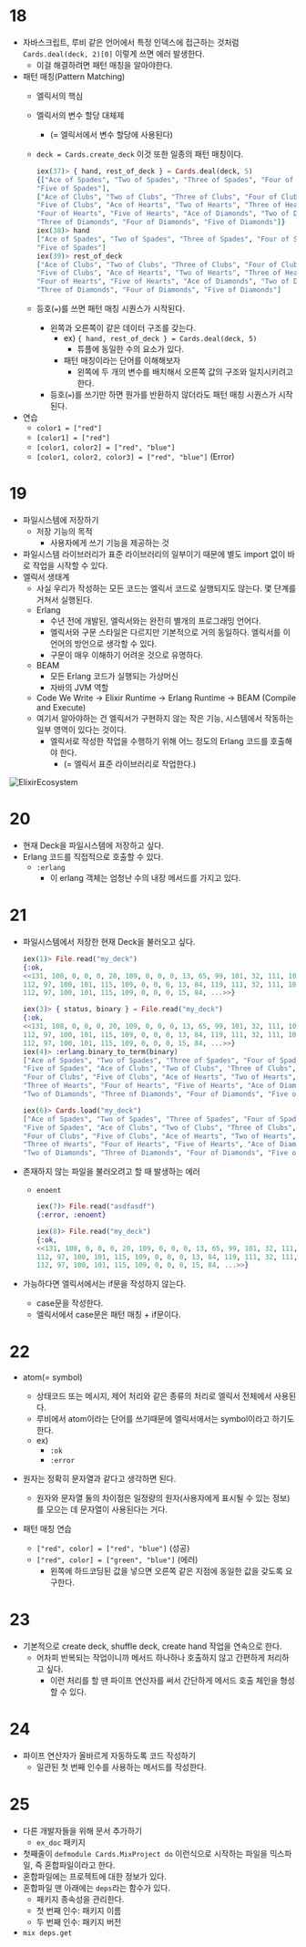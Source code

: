 # 18
- 자바스크립트, 루비 같은 언어에서 특정 인덱스에 접근하는 것처럼 `Cards.deal(deck, 2)[0]` 이렇게 쓰면 에러 발생한다.
  - 이걸 해결하려면 패턴 매칭을 알아야한다.
- 패턴 매칭(Pattern Matching)
  - 엘릭서의 핵심
  - 엘릭서의 변수 할당 대체제
    - (= 엘릭서에서 변수 할당에 사용된다)
  - `deck = Cards.create_deck` 이것 또한 일종의 패턴 매칭이다.

      ```elixir
      iex(37)> { hand, rest_of_deck } = Cards.deal(deck, 5)
      {["Ace of Spades", "Two of Spades", "Three of Spades", "Four of Spades",
      "Five of Spades"],
      ["Ace of Clubs", "Two of Clubs", "Three of Clubs", "Four of Clubs",
      "Five of Clubs", "Ace of Hearts", "Two of Hearts", "Three of Hearts",
      "Four of Hearts", "Five of Hearts", "Ace of Diamonds", "Two of Diamonds",
      "Three of Diamonds", "Four of Diamonds", "Five of Diamonds"]}
      iex(38)> hand
      ["Ace of Spades", "Two of Spades", "Three of Spades", "Four of Spades",
      "Five of Spades"]
      iex(39)> rest_of_deck
      ["Ace of Clubs", "Two of Clubs", "Three of Clubs", "Four of Clubs",
      "Five of Clubs", "Ace of Hearts", "Two of Hearts", "Three of Hearts",
      "Four of Hearts", "Five of Hearts", "Ace of Diamonds", "Two of Diamonds",
      "Three of Diamonds", "Four of Diamonds", "Five of Diamonds"]
      ```

  - 등호(`=`)를 쓰면 패턴 매칭 시퀀스가 시작된다.
    - 왼쪽과 오른쪽이 같은 데이터 구조를 갖는다.
      - ex) `{ hand, rest_of_deck } = Cards.deal(deck, 5)`
        - 튜플에 동일한 수의 요소가 있다.
      - 패턴 매칭이라는 단어를 이해해보자
        - 왼쪽에 두 개의 변수를 배치해서 오른쪽 값의 구조와 일치시키려고 한다.
    - 등호(`=`)를 쓰기만 하면 뭔가를 반환하지 않더라도 패턴 매칭 시퀀스가 시작된다.
- 연습
  - `color1 = ["red"]`
  - `[color1] = ["red"]`
  - `[color1, color2] = ["red", "blue"]`
  - `[color1, color2, color3] = ["red", "blue"]` (Error)

# 19
- 파일시스템에 저장하기
  - 저장 기능의 목적
    - 사용자에게 쓰기 기능을 제공하는 것
- 파일시스템 라이브러리가 표준 라이브러리의 일부이기 때문에 별도 import 없이 바로 작업을 시작할 수 있다.
- 엘릭서 생태계
  - 사실 우리가 작성하는 모든 코드는 엘릭서 코드로 실행되지도 않는다. 몇 단계를 거쳐서 실행된다.
  - Erlang
    - 수년 전에 개발된, 엘릭서와는 완전히 별개의 프로그래밍 언어다.
    - 엘릭서와 구문 스타일은 다르지만 기본적으로 거의 동일하다. 엘릭서를 이 언어의 방언으로 생각할 수 있다.
    - 구문이 매우 이해하기 어려운 것으로 유명하다.
  - BEAM
    - 모든 Erlang 코드가 실행되는 가상머신
    - 자바의 JVM 역할
  - Code We Write -> Elixir Runtime -> Erlang Runtime -> BEAM (Compile and Execute)
  - 여기서 알아야하는 건 엘릭서가 구현하지 않는 작은 기능, 시스템에서 작동하는 일부 영역이 있다는 것이다.
    - 엘릭서로 작성한 작업을 수행하기 위해 어느 정도의 Erlang 코드를 호출해야 한다.
      - (= 엘릭서 표준 라이브러리로 작업한다.)

![ElixirEcosystem](ElixirEcosystem.png)

# 20
- 현재 Deck을 파일시스템에 저장하고 싶다.
- Erlang 코드를 직접적으로 호출할 수 있다.
  - `:erlang`
    - 이 erlang 객체는 엄청난 수의 내장 메서드를 가지고 있다.

# 21
- 파일시스템에서 저장한 현재 Deck을 불러오고 싶다.

    ```elixir
    iex(1)> File.read("my_deck")
    {:ok,
    <<131, 108, 0, 0, 0, 20, 109, 0, 0, 0, 13, 65, 99, 101, 32, 111, 102, 32, 83,
    112, 97, 100, 101, 115, 109, 0, 0, 0, 13, 84, 119, 111, 32, 111, 102, 32, 83,
    112, 97, 100, 101, 115, 109, 0, 0, 0, 15, 84, ...>>}
    ```

    ```elixir
    iex(3)> { status, binary } = File.read("my_deck")
    {:ok,
    <<131, 108, 0, 0, 0, 20, 109, 0, 0, 0, 13, 65, 99, 101, 32, 111, 102, 32, 83,
    112, 97, 100, 101, 115, 109, 0, 0, 0, 13, 84, 119, 111, 32, 111, 102, 32, 83,
    112, 97, 100, 101, 115, 109, 0, 0, 0, 15, 84, ...>>}
    iex(4)> :erlang.binary_to_term(binary)          
    ["Ace of Spades", "Two of Spades", "Three of Spades", "Four of Spades",
    "Five of Spades", "Ace of Clubs", "Two of Clubs", "Three of Clubs",
    "Four of Clubs", "Five of Clubs", "Ace of Hearts", "Two of Hearts",
    "Three of Hearts", "Four of Hearts", "Five of Hearts", "Ace of Diamonds",
    "Two of Diamonds", "Three of Diamonds", "Four of Diamonds", "Five of Diamonds"]
    ```

    ```elixir
    iex(6)> Cards.load("my_deck")
    ["Ace of Spades", "Two of Spades", "Three of Spades", "Four of Spades",
    "Five of Spades", "Ace of Clubs", "Two of Clubs", "Three of Clubs",
    "Four of Clubs", "Five of Clubs", "Ace of Hearts", "Two of Hearts",
    "Three of Hearts", "Four of Hearts", "Five of Hearts", "Ace of Diamonds",
    "Two of Diamonds", "Three of Diamonds", "Four of Diamonds", "Five of Diamonds"]
    ```

- 존재하지 않는 파일을 불러오려고 할 때 발생하는 에러
  - `enoent`

    ```elixir
    iex(7)> File.read("asdfasdf")
    {:error, :enoent}

    iex(8)> File.read("my_deck") 
    {:ok,
    <<131, 108, 0, 0, 0, 20, 109, 0, 0, 0, 13, 65, 99, 101, 32, 111, 102, 32, 83,
    112, 97, 100, 101, 115, 109, 0, 0, 0, 13, 84, 119, 111, 32, 111, 102, 32, 83,
    112, 97, 100, 101, 115, 109, 0, 0, 0, 15, 84, ...>>}
    ```

- 가능하다면 엘릭서에서는 if문을 작성하지 않는다.
  - case문을 작성한다.
  - 엘릭서에서 case문은 패턴 매칭 + if문이다.

# 22
- atom(= symbol)
  - 상태코드 또는 메시지, 제어 처리와 같은 종류의 처리로 엘릭서 전체에서 사용된다.
  - 루비에서 atom이라는 단어를 쓰기때문에 엘릭서에서는 symbol이라고 하기도 한다.
  - ex)
    - `:ok`
    - `:error`
- 원자는 정확히 문자열과 같다고 생각하면 된다.
  - 원자와 문자열 둘의 차이점은 일정량의 원자(사용자에게 표시될 수 있는 정보)를 모으는 데 문자열이 사용된다는 거다.

- 패턴 매칭 연습
  - `["red", color] = ["red", "blue"]` (성공)
  - `["red", color] = ["green", "blue"]` (에러)
    - 왼쪽에 하드코딩된 값을 넣으면 오른쪽 같은 지점에 동일한 값을 갖도록 요구한다.

# 23
- 기본적으로 create deck, shuffle deck, create hand 작업을 연속으로 한다.
  - 어차피 반복되는 작업이니까 메서드 하나하나 호출하지 않고 간편하게 처리하고 싶다.
    - 이런 처리를 할 땐 파이프 연산자를 써서 간단하게 메서드 호출 체인을 형성할 수 있다.

# 24
- 파이프 연산자가 올바르게 자동하도록 코드 작성하기
  - 일관된 첫 번째 인수를 사용하는 메서드를 작성한다.

# 25
- 다른 개발자들을 위해 문서 추가하기
  - `ex_doc` 패키지
- 첫째줄이 `defmodule Cards.MixProject do` 이런식으로 시작하는 파일을 믹스파일, 즉 혼합파일이라고 한다.
- 혼합파일에는 프로젝트에 대한 정보가 있다.
- 혼합파일 맨 아래에는 `deps`라는 함수가 있다.
  - 패키지 종속성을 관리한다.
  - 첫 번째 인수: 패키지 이름
  - 두 번째 인수: 패키지 버전
- `mix deps.get`
